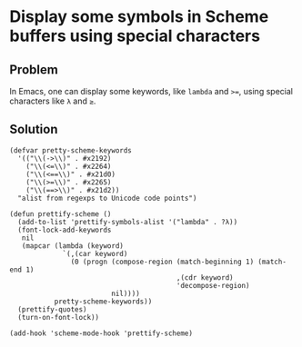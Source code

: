 # Display some symbols in Scheme buffers using special characters

## Problem

In Emacs, one can display some keywords, like `lambda` and `>=`, using
special characters like `λ` and `≥`.

## Solution

```Emacs-Lisp
(defvar pretty-scheme-keywords
  '(("\\(->\\)" . #x2192)
    ("\\(<=\\)" . #x2264)
    ("\\(<==\\)" . #x21d0)
    ("\\(>=\\)" . #x2265)
    ("\\(==>\\)" . #x21d2))
  "alist from regexps to Unicode code points")

(defun prettify-scheme ()
  (add-to-list 'prettify-symbols-alist '("lambda" . ?λ))
  (font-lock-add-keywords
   nil
   (mapcar (lambda (keyword)
             `(,(car keyword)
               (0 (progn (compose-region (match-beginning 1) (match-end 1)
                                         ,(cdr keyword)
                                         'decompose-region)
                         nil))))
           pretty-scheme-keywords))
  (prettify-quotes)
  (turn-on-font-lock))

(add-hook 'scheme-mode-hook 'prettify-scheme)
```